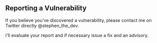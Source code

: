 ## Reporting a Vulnerability

If you believe you’ve discovered a vulnerability, please contact me on Twitter directly @stephen_the_dev.

I'll evaluate your report and if necessary issue a fix and an advisory.
